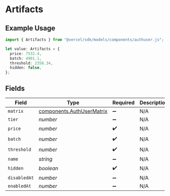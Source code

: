 # Artifacts

## Example Usage

```typescript
import { Artifacts } from "@vercel/sdk/models/components/authuser.js";

let value: Artifacts = {
  price: 7532.4,
  batch: 4901.1,
  threshold: 2358.34,
  hidden: false,
};
```

## Fields

| Field                                                                  | Type                                                                   | Required                                                               | Description                                                            |
| ---------------------------------------------------------------------- | ---------------------------------------------------------------------- | ---------------------------------------------------------------------- | ---------------------------------------------------------------------- |
| `matrix`                                                               | [components.AuthUserMatrix](../../models/components/authusermatrix.md) | :heavy_minus_sign:                                                     | N/A                                                                    |
| `tier`                                                                 | *number*                                                               | :heavy_minus_sign:                                                     | N/A                                                                    |
| `price`                                                                | *number*                                                               | :heavy_check_mark:                                                     | N/A                                                                    |
| `batch`                                                                | *number*                                                               | :heavy_check_mark:                                                     | N/A                                                                    |
| `threshold`                                                            | *number*                                                               | :heavy_check_mark:                                                     | N/A                                                                    |
| `name`                                                                 | *string*                                                               | :heavy_minus_sign:                                                     | N/A                                                                    |
| `hidden`                                                               | *boolean*                                                              | :heavy_check_mark:                                                     | N/A                                                                    |
| `disabledAt`                                                           | *number*                                                               | :heavy_minus_sign:                                                     | N/A                                                                    |
| `enabledAt`                                                            | *number*                                                               | :heavy_minus_sign:                                                     | N/A                                                                    |